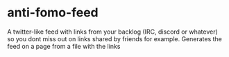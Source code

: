 # anti-fomo-feed
A twitter-like feed with links from your backlog (IRC, discord or whatever) so you dont miss out on links shared by friends for example.
Generates the feed on a page from a file with the links
